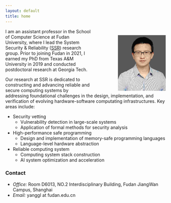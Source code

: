 ```yaml
---
layout: default
title: home
---
```



<img width="150px"  style="float:right; margin-left:80px;margin-top:20px;" src="./pictures/self.jpg">


I am an assistant professor in the School of Computer Science at Fudan University, where I lead the System Security & Reliability ([SSR](https://gitee.com/fudan-csr)) research group. Prior to joining Fudan in 2021, I earned my PhD from Texas A&M University in 2019 and conducted postdoctoral research at Georgia Tech. 

Our research at SSR is dedicated to constructing and advancing reliable and secure computing systems by addressing foundational challenges in the design, implementation, and verification of evolving hardware-software computating infrastructures. Key areas include:

- Security vetting 
   - Vulnerability detection in large-scale systems 
   - Application of formal methods for security analysis
- High-performance safe programming
   - Design and implementation of memory-safe programming languages
   - Language-level hardware abstraction 
- Reliable computing system
   - Computing system stack construction
   - AI system optimization and acceleration

### Contact

- <em>Office:</em> Room D6013, NO.2 Interdisciplinary Building, Fudan JiangWan Campus, Shanghai
- <em>Email:</em> yanggl at fudan.edu.cn



